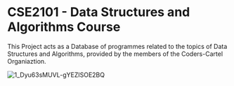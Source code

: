 # CSE2101 - Data Structures and Algorithms Course 

This Project acts as a Database of programmes related to the topics of Data Structures and Algorithms, provided by the members of the Coders-Cartel Organiaztion.

![1_Dyu63sMUVL-gYEZISOE2BQ](https://github.com/user-attachments/assets/11b47b35-0bd2-442e-a7e4-fd8e3c2a2988)

